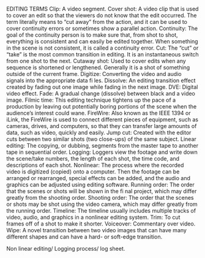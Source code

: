 EDITING TERMS
Clip: A video segment.
Cover shot: A video clip that is used to cover an edit so that the viewers do not know that
the edit occurred. The term literally means to “cut away” from the action, and it can be
used to cover continuity errors or sometimes show a parallel action.
Continuity: The goal of the continuity person is to make sure that, from shot to shot,
everything is consistent and can easily be edited together. When something in the
scene is not consistent, it is called a continuity error.
Cut: The “cut” or “take” is the most common transition in editing. It is an instantaneous
switch from one shot to the next.
Cutaway shot: Used to cover edits when any sequence is shortened or lengthened.
Generally it is a shot of something outside of the current frame.
Digitize: Converting the video and audio signals into the appropriate data fi les.
Dissolve: An editing transition effect created by fading out one image while fading in the
next image.
DVE: Digital video effect.
Fade: A gradual change (dissolve) between black and a video image.
Filmic time: This editing technique tightens up the pace of a production by leaving out
potentially boring portions of the scene when the audience’s interest could wane.
FireWire: Also known as the IEEE 1394 or iLink, the FireWire is used to connect different
pieces of equipment, such as cameras, drives, and computers, so that they can
transfer large amounts of data, such as video, quickly and easily.
Jump cut: Created with the editor cuts between two similar shots (two close-ups) of the
same subject.
Linear editing: The copying, or dubbing, segments from the master tape to another tape
in sequential order.
Logging: Loggers view the footage and write down the scene/take numbers, the length of
each shot, the time code, and descriptions of each shot.
Nonlinear: The process where the recorded video is digitized (copied) onto a computer.
Then the footage can be arranged or rearranged, special effects can be added, and
the audio and graphics can be adjusted using editing software.
Running order: The order that the scenes or shots will be shown in the fi nal project, which
may differ greatly from the shooting order.
Shooting order: The order that the scenes or shots may be shot using the video camera,
which may differ greatly from the running order.
Timeline: The timeline usually includes multiple tracks of video, audio, and graphics in a
nonlinear editing system.
Trim: To cut frames off of a shot to make it shorter.
Voiceover: Commentary over video.
Wipe: A novel transition between two video images that can have many different shapes
and can have a hard- or soft-edge transition.


Non linear editing/ Logging process/ log sheet. 



